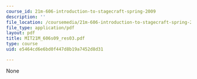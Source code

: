 ```yaml
---
course_id: 21m-606-introduction-to-stagecraft-spring-2009
description: ''
file_location: /coursemedia/21m-606-introduction-to-stagecraft-spring-2009/e5464cd6e6bd0f447d8b19a7452d8d31_MIT21M_606s09_res03.pdf
file_type: application/pdf
layout: pdf
title: MIT21M_606s09_res03.pdf
type: course
uid: e5464cd6e6bd0f447d8b19a7452d8d31

---
```

None